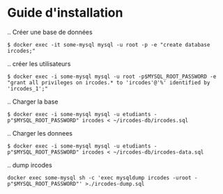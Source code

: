 # Guide d'installation

.. Créer une base de données

```
$ docker exec -it some-mysql mysql -u root -p -e "create database ircodes;"
```

.. créer les utilisateurs

```
$ docker exec -i some-mysql mysql -u root -p$MYSQL_ROOT_PASSWORD -e "grant all privileges on ircodes.* to 'ircodes'@'%' identified by 'ircodes_1';"
```

.. Charger la base
```
$ docker exec -i some-mysql mysql -u etudiants -p"$MYSQL_ROOT_PASSWORD" ircodes < ~/ircodes-db/ircodes.sql
```

.. Charger les donnees
```
$ docker exec -i some-mysql mysql -u etudiants -p"$MYSQL_ROOT_PASSWORD" ircodes < ~/ircodes-db/ircodes-data.sql
```

.. dump ircodes
```
docker exec some-mysql sh -c 'exec mysqldump ircodes -uroot -p"$MYSQL_ROOT_PASSWORD"' >./ircodes-dump.sql
```
